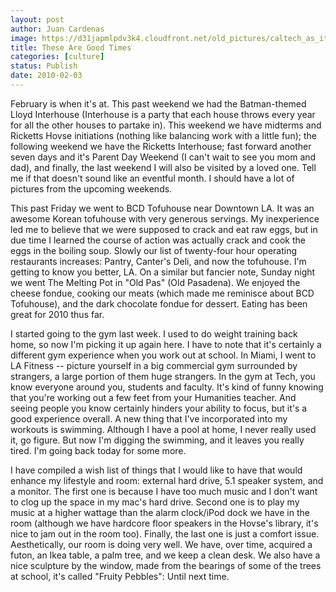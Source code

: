 ```yaml
---
layout: post
author: Juan Cardenas
image: https://d31japmlpdv3k4.cloudfront.net/old_pictures/caltech_as_it_happens/6a0105349b8251970b0120a849ce0d970b.jpg
title: These Are Good Times
categories: [culture]
status: Publish
date: 2010-02-03
---
```


February is when it's at. This past weekend we had the Batman-themed Lloyd Interhouse (Interhouse is a party that each house throws every year for all the other houses to partake in). This weekend we have midterms and Ricketts Hovse initiations (nothing like balancing work with a little fun); the following weekend we have the Ricketts Interhouse; fast forward another seven days and it's Parent Day Weekend (I can't wait to see you mom and dad), and finally, the last weekend I will also be visited by a loved one. Tell me if that doesn't sound like an eventful month. I should have a lot of pictures from the upcoming weekends.

This past Friday we went to BCD Tofuhouse near Downtown LA. It was an awesome Korean tofuhouse with very generous servings. My inexperience led me to believe that we were supposed to crack and eat raw eggs, but in due time I learned the course of action was actually crack and cook the eggs in the boiling soup. Slowly our list of twenty-four hour operating restaurants increases: Pantry, Canter's Deli, and now the tofuhouse. I'm getting to know you better, LA. On a similar but fancier note, Sunday night we went The Melting Pot in "Old Pas" (Old Pasadena). We enjoyed the cheese fondue, cooking our meats (which made me reminisce about BCD Tofuhouse), and the dark chocolate fondue for dessert. Eating has been great for 2010 thus far.

I started going to the gym last week. I used to do weight training back home, so now I'm picking it up again here. I have to note that it's certainly a different gym experience when you work out at school. In Miami, I went to LA Fitness -- picture yourself in a big commercial gym surrounded by strangers, a large portion of them huge strangers. In the gym at Tech, you know everyone around you, students and faculty. It's kind of funny knowing that you're working out a few feet from your Humanities teacher. And seeing people you know certainly hinders your ability to focus, but it's a good experience overall. A new thing that I've incorporated into my workouts is swimming. Although I have a pool at home, I never really used it, go figure. But now I'm digging the swimming, and it leaves you really tired. I'm going back today for some more.

I have compiled a wish list of things that I would like to have that would enhance my lifestyle and room: external hard drive, 5.1 speaker system, and a monitor. The first one is because I have too much music and I don't want to clog up the space in my mac's hard drive. Second one is to play my music at a higher wattage than the alarm clock/iPod dock we have in the room (although we have hardcore floor speakers in the Hovse's library, it's nice to jam out in the room too). Finally, the last one is just a comfort issue. Aesthetically, our room is doing very well. We have, over time, acquired a futon, an Ikea table, a palm tree, and we keep a clean desk. We also have a nice sculpture by the window, made from the bearings of some of the trees at school, it's called "Fruity Pebbles":
Until next time.

